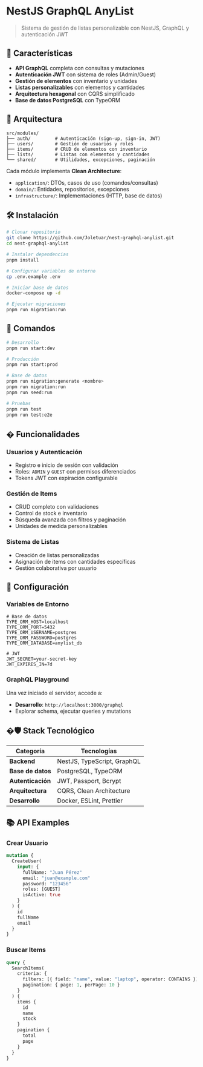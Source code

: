 # NestJS GraphQL AnyList

> Sistema de gestión de listas personalizable con NestJS, GraphQL y autenticación JWT

## 🚀 Características

- **API GraphQL** completa con consultas y mutaciones
- **Autenticación JWT** con sistema de roles (Admin/Guest)
- **Gestión de elementos** con inventario y unidades
- **Listas personalizables** con elementos y cantidades
- **Arquitectura hexagonal** con CQRS simplificado
- **Base de datos PostgreSQL** con TypeORM

## 📁 Arquitectura

```
src/modules/
├── auth/         # Autenticación (sign-up, sign-in, JWT)
├── users/        # Gestión de usuarios y roles
├── items/        # CRUD de elementos con inventario
├── lists/        # Listas con elementos y cantidades
└── shared/       # Utilidades, excepciones, paginación
```

Cada módulo implementa **Clean Architecture**:

- `application/`: DTOs, casos de uso (comandos/consultas)
- `domain/`: Entidades, repositorios, excepciones
- `infrastructure/`: Implementaciones (HTTP, base de datos)

## 🛠️ Instalación

```bash
# Clonar repositorio
git clone https://github.com/Joletuar/nest-graphql-anylist.git
cd nest-graphql-anylist

# Instalar dependencias
pnpm install

# Configurar variables de entorno
cp .env.example .env

# Iniciar base de datos
docker-compose up -d

# Ejecutar migraciones
pnpm run migration:run
```

## 🚦 Comandos

```bash
# Desarrollo
pnpm run start:dev

# Producción
pnpm run start:prod

# Base de datos
pnpm run migration:generate <nombre>
pnpm run migration:run
pnpm run seed:run

# Pruebas
pnpm run test
pnpm run test:e2e
```

## � Funcionalidades

### Usuarios y Autenticación

- Registro e inicio de sesión con validación
- Roles: `ADMIN` y `GUEST` con permisos diferenciados
- Tokens JWT con expiración configurable

### Gestión de Items

- CRUD completo con validaciones
- Control de stock e inventario
- Búsqueda avanzada con filtros y paginación
- Unidades de medida personalizables

### Sistema de Listas

- Creación de listas personalizadas
- Asignación de items con cantidades específicas
- Gestión colaborativa por usuario

## 🔧 Configuración

### Variables de Entorno

```env
# Base de datos
TYPE_ORM_HOST=localhost
TYPE_ORM_PORT=5432
TYPE_ORM_USERNAME=postgres
TYPE_ORM_PASSWORD=postgres
TYPE_ORM_DATABASE=anylist_db

# JWT
JWT_SECRET=your-secret-key
JWT_EXPIRES_IN=7d
```

### GraphQL Playground

Una vez iniciado el servidor, accede a:

- **Desarrollo**: `http://localhost:3000/graphql`
- Explorar schema, ejecutar queries y mutations

## �🛡️ Stack Tecnológico

| Categoría         | Tecnologías                 |
| ----------------- | --------------------------- |
| **Backend**       | NestJS, TypeScript, GraphQL |
| **Base de datos** | PostgreSQL, TypeORM         |
| **Autenticación** | JWT, Passport, Bcrypt       |
| **Arquitectura**  | CQRS, Clean Architecture    |
| **Desarrollo**    | Docker, ESLint, Prettier    |

## 📚 API Examples

### Crear Usuario

```graphql
mutation {
  CreateUser(
    input: {
      fullName: "Juan Pérez"
      email: "juan@example.com"
      password: "123456"
      roles: [GUEST]
      isActive: true
    }
  ) {
    id
    fullName
    email
  }
}
```

### Buscar Items

```graphql
query {
  SearchItems(
    criteria: {
      filters: [{ field: "name", value: "laptop", operator: CONTAINS }]
      pagination: { page: 1, perPage: 10 }
    }
  ) {
    items {
      id
      name
      stock
    }
    pagination {
      total
      page
    }
  }
}
```
